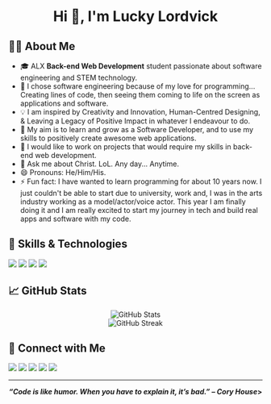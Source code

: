 <h1 align="center">Hi 👋, I'm Lucky Lordvick</h1>
<p align="center">
</p>

<h2>👩‍💻 About Me</h2>
<ul>
  <li>🎓 ALX <b>Back-end Web Development</b> student passionate about software engineering and STEM technology.</li>
  <li>🌱 I chose software engineering because of my love for programming... Creating lines of code, then seeing them coming to life on the screen as applications and software.</li>
  <li>💡 I am inspired by Creativity and Innovation, Human-Centred Designing, & Leaving a Legacy of Positive Impact in whatever I endeavour to do.</li>
  <li>🚀 My aim is to learn and grow as a Software Developer, and to use my skills to positively create awesome web applications.</li>
  <li>🔭 I would like to work on projects that would require my skills in back-end web development.</li>
  <li>💬 Ask me about Christ. LoL. Any day... Anytime.</li>
  <li>😄 Pronouns: He/Him/His.</li>
  <li>⚡ Fun fact: I have wanted to learn programming for about 10 years now. I just couldn't be able to start due to university, work and, I was in the arts industry working as a 
         model/actor/voice actor. This year I am finally doing it and I am really excited to start my journey in tech and build real apps and software with my code.</li>
</ul>

<h2>💼 Skills & Technologies</h2>
<p>
  <img src="https://img.shields.io/badge/-Python-3776AB?style=flat-square&logo=python&logoColor=white"/>
  <img src="https://img.shields.io/badge/-JavaScript-F7DF1E?style=flat-square&logo=javascript&logoColor=black"/>
  <img src="https://img.shields.io/badge/-React-61DAFB?style=flat-square&logo=react&logoColor=black"/>
  <img src="https://img.shields.io/badge/-Node.js-8CC84B?style=flat-square&logo=node.js&logoColor=black"/>
</p>

<h2>📈 GitHub Stats</h2>
<p align="center">
  <img src="https://github-readme-stats.vercel.app/api?username=LuckyLordvick&show_icons=true&theme=radical" alt="GitHub Stats"/>
  <br>
  <img src="https://github-readme-streak-stats.herokuapp.com/?user=LuckyLordvick&theme=radical" alt="GitHub Streak"/>
</p>


<h2>🤝 Connect with Me</h2>
<p>
  <a href="mailto:Luckylordvick@gmail.com"><img src="https://img.shields.io/badge/Email-D14836?style=flat-square&logo=gmail&logoColor=white"/></a>
  <a href="https://www.linkedin.com/in/lucky-lordvick"><img src="https://img.shields.io/badge/LinkedIn-0077B5?style=flat-square&logo=linkedin&logoColor=white"/></a>
  <a href="https://X.com/in/LuckyLordvick"><img src="https://img.shields.io/badge/X-000000?style=flat-square&logo=X&logoColor=white"/></a>
  <a href="https://www.facebook.com/UncleLuddoh"><img src="https://img.shields.io/badge/Facebook-4267B2?style=flat-square&logo=facebook&logoColor=white"/></a>
  <a href="https://www.instagran.com/lucky_lordvick"><img src="https://img.shields.io/badge/Instagram-E1306C?style=flat-square&logo=instagram&logoColor=white"/></a>
</p>

<hr>

<p align="center">
  <b><i>“Code is like humor. When you have to explain it, it’s bad.” – Cory House</i>></b>
</p>
